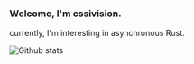 ### Welcome, I'm cssivision.

currently, I'm interesting in asynchronous Rust.

![Github stats](https://github-readme-stats.vercel.app/api?username=cssivision&show_icons=true)

